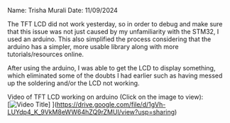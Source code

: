 Name: Trisha Murali
Date: 11/09/2024 

The TFT LCD did not work yesterday, so in order to debug and make sure that this issue was not just caused by my unfamiliarity with the STM32, I used an arduino. This also simplified the process considering that the arduino has a simpler, more usable library along with more tutorials/resources online. 

After using the arduino, I was able to get the LCD to display something, which eliminated some of the doubts I had earlier such as having messed up the soldering and/or the LCD not working. 

Video of TFT LCD working on arduino (Click on the image to view): <br/>
[![Video Title](https://github.com/user-attachments/assets/177e52be-a8e7-4a41-bd8c-4cf8b667ff2a)]
](https://drive.google.com/file/d/1gVh-LUYdp4_K_9VkM8eWW64hZQ9rZMUl/view?usp=sharing)
